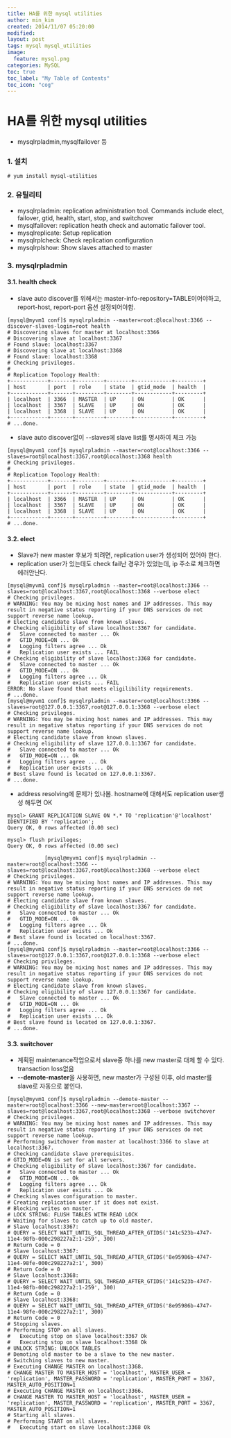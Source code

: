 ```yaml
---
title: HA를 위한 mysql utilities
author: min_kim
created: 2014/11/07 05:20:00
modified:
layout: post
tags: mysql mysql_utilities
image:
  feature: mysql.png
categories: MySQL
toc: true
toc_label: "My Table of Contents"
toc_icon: "cog"
---
```



# HA를 위한 mysql utilities

*  mysqlrpladmin,mysqlfailover 등

###  1. 설치
```# yum install mysql-utilities```

###  2. 유틸리티
* mysqlrpladmin: replication administration tool. Commands include elect, failover, gtid, health, start, stop, and switchover
* mysqlfailover: replication heath check and automatic failover tool.
* mysqlreplicate: Setup replication
* mysqlrplcheck: Check replication configuration
* mysqlrplshow: Show slaves attached to master

###  3. mysqlrpladmin
#### 3.1. health check
  * slave auto discover를 위해서는 master-info-repository=TABLE이어야하고, report-host, report-port 옵션 설정되어야함.

```
[mysql@myvm1 conf]$ mysqlrpladmin --master=root:@localhost:3366 --discover-slaves-login=root health
# Discovering slaves for master at localhost:3366
# Discovering slave at localhost:3367
# Found slave: localhost:3367
# Discovering slave at localhost:3368
# Found slave: localhost:3368
# Checking privileges.
#
# Replication Topology Health:
+------------+-------+---------+--------+------------+---------+
| host       | port  | role    | state  | gtid_mode  | health  |
+------------+-------+---------+--------+------------+---------+
| localhost  | 3366  | MASTER  | UP     | ON         | OK      |
| localhost  | 3367  | SLAVE   | UP     | ON         | OK      |
| localhost  | 3368  | SLAVE   | UP     | ON         | OK      |
+------------+-------+---------+--------+------------+---------+
# ...done.
```
  * slave auto discover없이 --slaves에 slave list를 명시하여 체크 가능

```
[mysql@myvm1 conf]$ mysqlrpladmin --master=root@localhost:3366 --slaves=root@localhost:3367,root@localhost:3368 health
# Checking privileges.
#
# Replication Topology Health:
+------------+-------+---------+--------+------------+---------+
| host       | port  | role    | state  | gtid_mode  | health  |
+------------+-------+---------+--------+------------+---------+
| localhost  | 3366  | MASTER  | UP     | ON         | OK      |
| localhost  | 3367  | SLAVE   | UP     | ON         | OK      |
| localhost  | 3368  | SLAVE   | UP     | ON         | OK      |
+------------+-------+---------+--------+------------+---------+
# ...done.
```

####  3.2. elect
  * Slave가 new master 후보가 되려면, replication user가 생성되어 있어야 한다.
  * replication user가 있는데도 check fail난 경우가 있었는데, ip 주소로 체크하면 에러안난다.

```
[mysql@myvm1 conf]$ mysqlrpladmin --master=root@localhost:3366 --slaves=root@localhost:3367,root@localhost:3368 --verbose elect
# Checking privileges.
# WARNING: You may be mixing host names and IP addresses. This may result in negative status reporting if your DNS services do not support reverse name lookup.
# Electing candidate slave from known slaves.
# Checking eligibility of slave localhost:3367 for candidate.
#   Slave connected to master ... Ok
#   GTID_MODE=ON ... Ok
#   Logging filters agree ... Ok
#   Replication user exists ... FAIL
# Checking eligibility of slave localhost:3368 for candidate.
#   Slave connected to master ... Ok
#   GTID_MODE=ON ... Ok
#   Logging filters agree ... Ok
#   Replication user exists ... FAIL
ERROR: No slave found that meets eligilibility requirements.
# ...done.
[mysql@myvm1 conf]$ mysqlrpladmin --master=root@localhost:3366 --slaves=root@127.0.0.1:3367,root@127.0.0.1:3368 --verbose elect
# Checking privileges.
# WARNING: You may be mixing host names and IP addresses. This may result in negative status reporting if your DNS services do not support reverse name lookup.
# Electing candidate slave from known slaves.
# Checking eligibility of slave 127.0.0.1:3367 for candidate.
#   Slave connected to master ... Ok
#   GTID_MODE=ON ... Ok
#   Logging filters agree ... Ok
#   Replication user exists ... Ok
# Best slave found is located on 127.0.0.1:3367.
# ...done.
```

  * address resolving에 문제가 있나봄. hostname에 대해서도 replication user생성 해두면 OK

```
mysql> GRANT REPLICATION SLAVE ON *.* TO 'replication'@'localhost' IDENTIFIED BY 'replication';
Query OK, 0 rows affected (0.00 sec)

mysql> flush privileges;
Query OK, 0 rows affected (0.00 sec)

            [mysql@myvm1 conf]$ mysqlrpladmin --master=root@localhost:3366 --slaves=root@localhost:3367,root@localhost:3368 --verbose elect
# Checking privileges.
# WARNING: You may be mixing host names and IP addresses. This may result in negative status reporting if your DNS services do not support reverse name lookup.
# Electing candidate slave from known slaves.
# Checking eligibility of slave localhost:3367 for candidate.
#   Slave connected to master ... Ok
#   GTID_MODE=ON ... Ok
#   Logging filters agree ... Ok
#   Replication user exists ... Ok
# Best slave found is located on localhost:3367.
# ...done.
[mysql@myvm1 conf]$ mysqlrpladmin --master=root@localhost:3366 --slaves=root@127.0.0.1:3367,root@127.0.0.1:3368 --verbose elect
# Checking privileges.
# WARNING: You may be mixing host names and IP addresses. This may result in negative status reporting if your DNS services do not support reverse name lookup.
# Electing candidate slave from known slaves.
# Checking eligibility of slave 127.0.0.1:3367 for candidate.
#   Slave connected to master ... Ok
#   GTID_MODE=ON ... Ok
#   Logging filters agree ... Ok
#   Replication user exists ... Ok
# Best slave found is located on 127.0.0.1:3367.
# ...done.
```

#### 3.3. switchover
  * 계획된 maintenance작업으로서 slave중 하나를 new master로 대체 할 수 있다. transaction loss없음
  * **\--demote-master**을 사용하면, new master가 구성된 이후, old master를 slave로 자동으로 붙인다.

```
[mysql@myvm1 conf]$ mysqlrpladmin --demote-master --master=root@localhost:3366 --new-master=root@localhost:3367 --slaves=root@localhost:3367,root@localhost:3368 --verbose switchover
# Checking privileges.
# WARNING: You may be mixing host names and IP addresses. This may result in negative status reporting if your DNS services do not support reverse name lookup.
# Performing switchover from master at localhost:3366 to slave at localhost:3367.
# Checking candidate slave prerequisites.
# GTID_MODE=ON is set for all servers.
# Checking eligibility of slave localhost:3367 for candidate.
#   Slave connected to master ... Ok
#   GTID_MODE=ON ... Ok
#   Logging filters agree ... Ok
#   Replication user exists ... Ok
# Checking slaves configuration to master.
# Creating replication user if it does not exist.
# Blocking writes on master.
# LOCK STRING: FLUSH TABLES WITH READ LOCK
# Waiting for slaves to catch up to old master.
# Slave localhost:3367:
# QUERY = SELECT WAIT_UNTIL_SQL_THREAD_AFTER_GTIDS('141c523b-4747-11e4-98fb-000c298227a2:1-259', 300)
# Return Code = 0
# Slave localhost:3367:
# QUERY = SELECT WAIT_UNTIL_SQL_THREAD_AFTER_GTIDS('8e95986b-4747-11e4-98fe-000c298227a2:1', 300)
# Return Code = 0
# Slave localhost:3368:
# QUERY = SELECT WAIT_UNTIL_SQL_THREAD_AFTER_GTIDS('141c523b-4747-11e4-98fb-000c298227a2:1-259', 300)
# Return Code = 0
# Slave localhost:3368:
# QUERY = SELECT WAIT_UNTIL_SQL_THREAD_AFTER_GTIDS('8e95986b-4747-11e4-98fe-000c298227a2:1', 300)
# Return Code = 0
# Stopping slaves.
# Performing STOP on all slaves.
#   Executing stop on slave localhost:3367 Ok
#   Executing stop on slave localhost:3368 Ok
# UNLOCK STRING: UNLOCK TABLES
# Demoting old master to be a slave to the new master.
# Switching slaves to new master.
# Executing CHANGE MASTER on localhost:3368.
# CHANGE MASTER TO MASTER_HOST = 'localhost', MASTER_USER = 'replication', MASTER_PASSWORD = 'replication', MASTER_PORT = 3367, MASTER_AUTO_POSITION=1
# Executing CHANGE MASTER on localhost:3366.
# CHANGE MASTER TO MASTER_HOST = 'localhost', MASTER_USER = 'replication', MASTER_PASSWORD = 'replication', MASTER_PORT = 3367, MASTER_AUTO_POSITION=1
# Starting all slaves.
# Performing START on all slaves.
#   Executing start on slave localhost:3368 Ok
```
